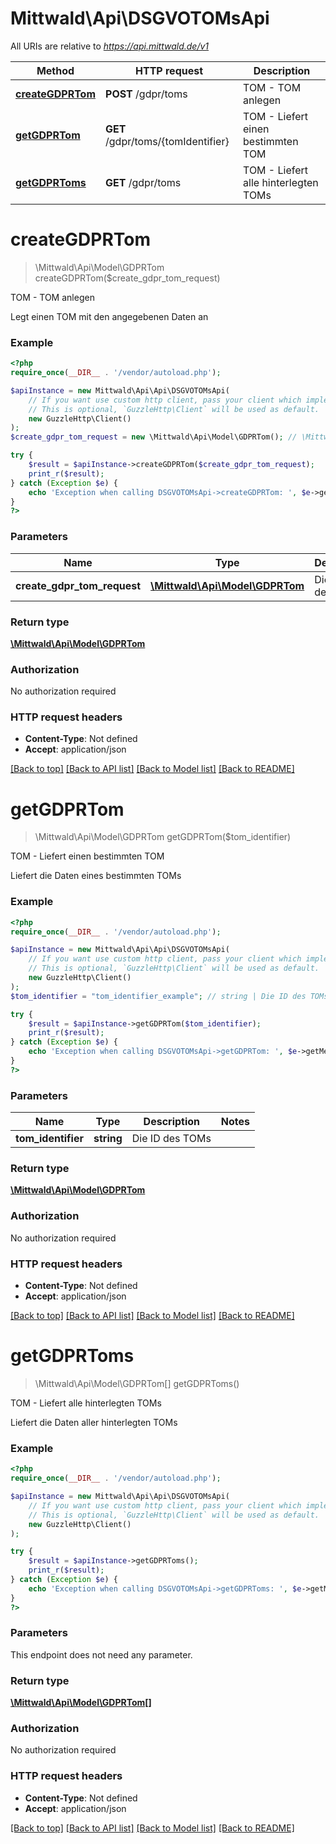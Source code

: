 # Mittwald\Api\DSGVOTOMsApi

All URIs are relative to *https://api.mittwald.de/v1*

Method | HTTP request | Description
------------- | ------------- | -------------
[**createGDPRTom**](DSGVOTOMsApi.md#createGDPRTom) | **POST** /gdpr/toms | TOM - TOM anlegen
[**getGDPRTom**](DSGVOTOMsApi.md#getGDPRTom) | **GET** /gdpr/toms/{tomIdentifier} | TOM - Liefert einen bestimmten TOM
[**getGDPRToms**](DSGVOTOMsApi.md#getGDPRToms) | **GET** /gdpr/toms | TOM - Liefert alle hinterlegten TOMs


# **createGDPRTom**
> \Mittwald\Api\Model\GDPRTom createGDPRTom($create_gdpr_tom_request)

TOM - TOM anlegen

Legt einen TOM mit den angegebenen Daten an

### Example
```php
<?php
require_once(__DIR__ . '/vendor/autoload.php');

$apiInstance = new Mittwald\Api\Api\DSGVOTOMsApi(
    // If you want use custom http client, pass your client which implements `GuzzleHttp\ClientInterface`.
    // This is optional, `GuzzleHttp\Client` will be used as default.
    new GuzzleHttp\Client()
);
$create_gdpr_tom_request = new \Mittwald\Api\Model\GDPRTom(); // \Mittwald\Api\Model\GDPRTom | Die Daten des Toms

try {
    $result = $apiInstance->createGDPRTom($create_gdpr_tom_request);
    print_r($result);
} catch (Exception $e) {
    echo 'Exception when calling DSGVOTOMsApi->createGDPRTom: ', $e->getMessage(), PHP_EOL;
}
?>
```

### Parameters

Name | Type | Description  | Notes
------------- | ------------- | ------------- | -------------
 **create_gdpr_tom_request** | [**\Mittwald\Api\Model\GDPRTom**](../Model/GDPRTom.md)| Die Daten des Toms |

### Return type

[**\Mittwald\Api\Model\GDPRTom**](../Model/GDPRTom.md)

### Authorization

No authorization required

### HTTP request headers

 - **Content-Type**: Not defined
 - **Accept**: application/json

[[Back to top]](#) [[Back to API list]](../../README.md#documentation-for-api-endpoints) [[Back to Model list]](../../README.md#documentation-for-models) [[Back to README]](../../README.md)

# **getGDPRTom**
> \Mittwald\Api\Model\GDPRTom getGDPRTom($tom_identifier)

TOM - Liefert einen bestimmten TOM

Liefert die Daten eines bestimmten TOMs

### Example
```php
<?php
require_once(__DIR__ . '/vendor/autoload.php');

$apiInstance = new Mittwald\Api\Api\DSGVOTOMsApi(
    // If you want use custom http client, pass your client which implements `GuzzleHttp\ClientInterface`.
    // This is optional, `GuzzleHttp\Client` will be used as default.
    new GuzzleHttp\Client()
);
$tom_identifier = "tom_identifier_example"; // string | Die ID des TOMs

try {
    $result = $apiInstance->getGDPRTom($tom_identifier);
    print_r($result);
} catch (Exception $e) {
    echo 'Exception when calling DSGVOTOMsApi->getGDPRTom: ', $e->getMessage(), PHP_EOL;
}
?>
```

### Parameters

Name | Type | Description  | Notes
------------- | ------------- | ------------- | -------------
 **tom_identifier** | **string**| Die ID des TOMs |

### Return type

[**\Mittwald\Api\Model\GDPRTom**](../Model/GDPRTom.md)

### Authorization

No authorization required

### HTTP request headers

 - **Content-Type**: Not defined
 - **Accept**: application/json

[[Back to top]](#) [[Back to API list]](../../README.md#documentation-for-api-endpoints) [[Back to Model list]](../../README.md#documentation-for-models) [[Back to README]](../../README.md)

# **getGDPRToms**
> \Mittwald\Api\Model\GDPRTom[] getGDPRToms()

TOM - Liefert alle hinterlegten TOMs

Liefert die Daten aller hinterlegten TOMs

### Example
```php
<?php
require_once(__DIR__ . '/vendor/autoload.php');

$apiInstance = new Mittwald\Api\Api\DSGVOTOMsApi(
    // If you want use custom http client, pass your client which implements `GuzzleHttp\ClientInterface`.
    // This is optional, `GuzzleHttp\Client` will be used as default.
    new GuzzleHttp\Client()
);

try {
    $result = $apiInstance->getGDPRToms();
    print_r($result);
} catch (Exception $e) {
    echo 'Exception when calling DSGVOTOMsApi->getGDPRToms: ', $e->getMessage(), PHP_EOL;
}
?>
```

### Parameters
This endpoint does not need any parameter.

### Return type

[**\Mittwald\Api\Model\GDPRTom[]**](../Model/GDPRTom.md)

### Authorization

No authorization required

### HTTP request headers

 - **Content-Type**: Not defined
 - **Accept**: application/json

[[Back to top]](#) [[Back to API list]](../../README.md#documentation-for-api-endpoints) [[Back to Model list]](../../README.md#documentation-for-models) [[Back to README]](../../README.md)

